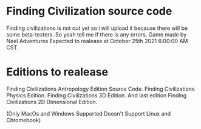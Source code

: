 # Finding Civilization source code
Finding civilizations is not out yet so i will upload it because there will be some beta-testers.
So yeah tell me if there is any errors.
Game made by Neel Adventures
Expected to realease at October 25th 2021 6:00:00 AM CST.

# Editions to realease
Finding Civilizations Antropology Edition Source Code.
Finding Civilizations Physics Edition.
Finding Civilizations 3D Edition.
And last edition Finding Civilizations 2D Dimensional Edition.

(Only MacOs and Windows Supported Doesn't Support Linux and Chromebook)

